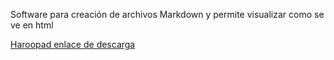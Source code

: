 Software para creación de archivos Markdown y permite visualizar como se ve en html

[Haroopad enlace de descarga](http://pad.haroopress.com/user.html)